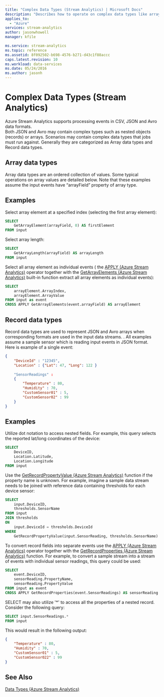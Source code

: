 ```yaml
---
title: "Complex Data Types (Stream Analytics) | Microsoft Docs"
description: "Describes how to operate on complex data types like arrays, JSON, CSV formatted data."
applies_to: 
  - "Azure"
services: stream-analytics
author: jasonwhowell
manager: kfile

ms.service: stream-analytics
ms.topic: reference
ms.assetid: 8f092502-b698-4576-b271-d43c1f88accc
caps.latest.revision: 10
ms.workload: data-services
ms.date: 05/24/2016
ms.author: jasonh
---
```

# Complex Data Types (Stream Analytics)
  Azure Stream Analytics supports processing events in CSV, JSON and Avro data formats.  
Both JSON and Avro may contain complex types such as nested objects (records) or arrays. Scenarios may contain  complex data types that jobs must run against. Generally they are categorized as Array data types and Record data types.  
  
## Array data types  
 Array data types are an ordered collection of values. Some typical operations on array values are detailed below. Note that these examples assume the  input events have “arrayField” property of array type.  
  
## Examples  
 Select array element at a specified index (selecting the first array element):  
  
```SQL 
SELECT   
    GetArrayElement(arrayField, 0) AS firstElement  
FROM input  
```  
  
 Select array length:  
  
```SQL  
SELECT   
    GetArrayLength(arrayField) AS arrayLength  
FROM input  
```  
  
 Select all array element as individual events ( the [APPLY &#40;Azure Stream Analytics&#41;](apply-azure-stream-analytics.md) operator together with the [GetArrayElements &#40;Azure Stream Analytics&#41;](getarrayelements-azure-stream-analytics.md) built-in function extract all array elements as individual events):  
  
```SQL  
SELECT   
    arrayElement.ArrayIndex,  
    arrayElement.ArrayValue  
FROM input as event  
CROSS APPLY GetArrayElements(event.arrayField) AS arrayElement  
```  
  
## Record data types  
 Record data types are used to represent JSON and Avro arrays when corresponding formats are used in the input data streams. . All examples assume a sample sensor which is reading input events in JSON format. Here is example of a single event:  
  
```json  
{  
    "DeviceId" : "12345",  
    "Location" : {"Lat": 47, "Long": 122 }  
  
    "SensorReadings" :  
    {  
        "Temperature" : 80,  
        "Humidity" : 70,  
        "CustomSensor01" : 5,  
        "CustomSensor02" : 99  
    }  
}  
```  
  
## Examples  
 Utilize dot notation to access nested fields. For example, this query selects the reported lat/long coordinates of the device:  
  
```SQL  
SELECT  
    DeviceID,  
    Location.Latitude,  
    Location.Longitude  
FROM input  
```  
  
 Use the [GetRecordPropertyValue &#40;Azure Stream Analytics&#41;](getrecordpropertyvalue-azure-stream-analytics.md) function if the property name is unknown. For example, imagine a  sample data stream needs to be joined with reference data containing thresholds for each device sensor:  
  
```SQL  
SELECT  
    input.DeviceID,  
    thresholds.SensorName  
FROM input  
JOIN thresholds  
ON  
    input.DeviceId = thresholds.DeviceId  
WHERE  
    GetRecordPropertyValue(input.SensorReading, thresholds.SensorName) > thresholds.Value  
```  
  
 To convert record fields into separate events use the [APPLY &#40;Azure Stream Analytics&#41;](apply-azure-stream-analytics.md) operator together with the [GetRecordProperties &#40;Azure Stream Analytics&#41;](getrecordproperties-azure-stream-analytics.md) function. For example, to convert a sample stream into a stream of events with individual sensor readings, this query could be used:  
  
```SQL  
SELECT   
    event.DeviceID,  
    sensorReading.PropertyName,  
    sensorReading.PropertyValue  
FROM input as event  
CROSS APPLY GetRecordProperties(event.SensorReadings) AS sensorReading  
```  
  
 SELECT may also utilize '*' to access all the properties of a nested record. Consider the following query:  
  
```SQL  
SELECT input.SensorReadings.*  
FROM input  
```  
  
 This would result in the following output:  
  
```json  
{  
    "Temperature" : 80,  
    "Humidity" : 70,  
    "CustomSensor01" : 5,  
    "CustomSensor022" : 99  
}  
```  
  
## See Also  
 [Data Types &#40;Azure Stream Analytics&#41;](data-types-azure-stream-analytics.md)  
  
  
